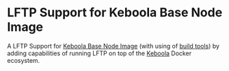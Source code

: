 # LFTP Support for Keboola Base Node Image

A LFTP Support for [Keboola Base Node Image](https://hub.docker.com/r/radektomasek/keboola-base-node/) (with using of [build tools](https://hub.docker.com/r/radektomasek/keboola-base-node-build-tools/)) by adding capabilities of running LFTP on top of the [Keboola](https://www.keboola.com/) Docker ecosystem.

